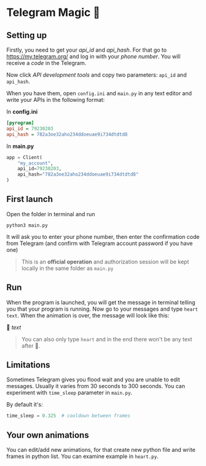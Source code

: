 # Telegram Magic 💛

## Setting up
Firstly, you need to get your _api_id_ and _api_hash_.
For that go to https://my.telegram.org/ and log in with your _phone number_. You will receive a _code_ in the Telegram.

Now click _API development tools_ and copy two parameters: `api_id` and `api_hash`.

When you have them, open `config.ini` and `main.py` in any text editor and write your APIs in the following format:

In **config.ini**
```ini
[pyrogram]
api_id = 79230203
api_hash = 782a3oe32aho234ddoeuae9i734dtdtd8
```
In **main.py**
```python
app = Client(
    "my_account",
    api_id=79230203,
    api_hash="782a3oe32aho234ddoeuae9i734dtdtd8"
)
```

## First launch
Open the folder in terminal and run

```python3 main.py```

It will ask you to enter your phone number, then enter the confirmation code from Telegram (and confirm with Telegram account password if you have one)

> This is an **official operation** and authorization session will be kept locally in the same folder as ```main.py```

## Run

When the program is launched, you will get the message in terminal telling you that your program is running. Now go to your messages and type ```heart text```. When the animation is over, the message will look like this: 

💛 _text_

> You can also only type ```heart``` and in the end there won't be any text after 💛.



## Limitations
Sometimes Telegram gives you flood wait and you are unable to edit messages. Usually it varies from 30 seconds to 300 seconds. You can experiment with `time_sleep` parameter in `main.py`.

By default it's:

```python
time_sleep = 0.325  # cooldown between frames
```

## Your own animations
You can edit/add new animations, for that create new python file and write frames in python list. You can examine example in `heart.py`.
